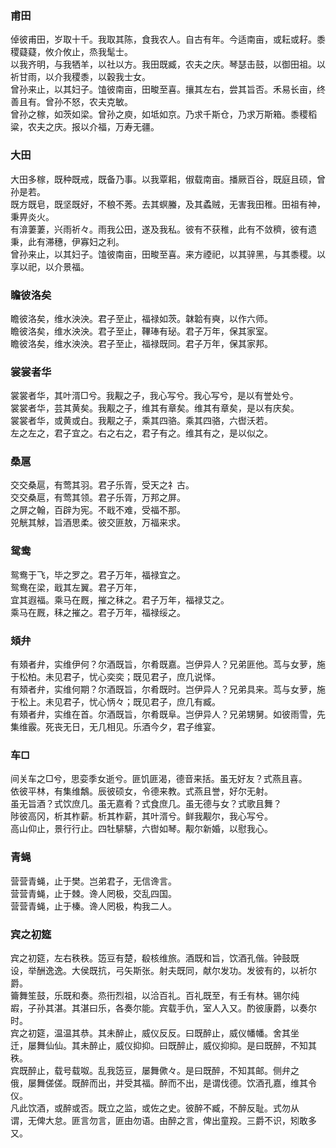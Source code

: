 ### 甫田  
倬彼甫田，岁取十千。我取其陈，食我农人。自古有年。今适南亩，或耘或耔。黍稷薿薿，攸介攸止，烝我髦士。  
以我齐明，与我牺羊，以社以方。我田既臧，农夫之庆。琴瑟击鼓，以御田祖。以祈甘雨，以介我稷黍，以穀我士女。  
曾孙来止，以其妇子。馌彼南亩，田畯至喜。攘其左右，尝其旨否。禾易长亩，终善且有。曾孙不怒，农夫克敏。  
曾孙之稼，如茨如梁。曾孙之庾，如坻如京。乃求千斯仓，乃求万斯箱。黍稷稻粱，农夫之庆。报以介福，万寿无疆。  
### 大田  
大田多稼，既种既戒，既备乃事。以我覃耜，俶载南亩。播厥百谷，既庭且硕，曾孙是若。  
既方既皂，既坚既好，不稂不莠。去其螟螣，及其蟊贼，无害我田稚。田祖有神，秉畀炎火。  
有渰萋萋，兴雨祈々。雨我公田，遂及我私。彼有不获稚，此有不敛穧，彼有遗秉，此有滞穗，伊寡妇之利。  
曾孙来止，以其妇子。馌彼南亩，田畯至喜。来方禋祀，以其骍黑，与其黍稷。以享以祀，以介景福。  
### 瞻彼洛矣  
瞻彼洛矣，维水泱泱。君子至止，福禄如茨。韎韐有奭，以作六师。  
瞻彼洛矣，维水泱泱。君子至止，鞸琫有珌。君子万年，保其家室。  
瞻彼洛矣，维水泱泱。君子至止，福禄既同。君子万年，保其家邦。  
### 裳裳者华  
裳裳者华，其叶湑□兮。我觏之子，我心写兮。我心写兮，是以有誉处兮。  
裳裳者华，芸其黄矣。我觏之子，维其有章矣。维其有章矣，是以有庆矣。  
裳裳者华，或黄或白。我觏之子，乘其四骆。乘其四骆，六辔沃若。  
左之左之，君子宜之。右之右之，君子有之。维其有之，是以似之。  
### 桑扈  
交交桑扈，有莺其羽。君子乐胥，受天之礻古。  
交交桑扈，有莺其领。君子乐胥，万邦之屏。  
之屏之翰，百辟为宪。不戢不难，受福不那。  
兕觥其觩，旨酒思柔。彼交匪敖，万福来求。  
### 鸳鸯  
鸳鸯于飞，毕之罗之。君子万年，福禄宜之。  
鸳鸯在梁，戢其左翼。君子万年，  
宜其遐福。乘马在厩，摧之秣之。君子万年，福禄艾之。  
乘马在厩，秣之摧之。君子万年，福禄绥之。  
### 頍弁  
有頍者弁，实维伊何？尔酒既旨，尔肴既嘉。岂伊异人？兄弟匪他。茑与女萝，施于松柏。未见君子，忧心奕奕；既见君子，庶几说怿。  
有頍者弁，实维何期？尔酒既旨，尔肴既时。岂伊异人？兄弟具来。茑与女萝，施于松上。未见君子，忧心怲々；既见君子，庶几有臧。  
有頍者弁，实维在首。尔酒既旨，尔肴既阜。岂伊异人？兄弟甥舅。如彼雨雪，先集维霰。死丧无日，无几相见。乐酒今夕，君子维宴。  
### 车□  
间关车之□兮，思娈季女逝兮。匪饥匪渴，德音来括。虽无好友？式燕且喜。  
依彼平林，有集维鷮。辰彼硕女，令德来教。式燕且誉，好尔无射。  
虽无旨酒？式饮庶几。虽无嘉肴？式食庶几。虽无德与女？式歌且舞？  
陟彼高冈，析其柞薪。析其柞薪，其叶湑兮。鲜我觏尔，我心写兮。  
高山仰止，景行行止。四牡騑騑，六辔如琴。觏尔新婚，以慰我心。  
### 青蝇  
营营青蝇，止于樊。岂弟君子，无信谗言。  
营营青蝇，止于棘。谗人罔极，交乱四国。  
营营青蝇，止于榛。谗人罔极，构我二人。  
### 宾之初筵  
宾之初筵，左右秩秩。笾豆有楚，殽核维旅。酒既和旨，饮酒孔偕。钟鼓既  
设，举酬逸逸。大侯既抗，弓矢斯张。射夫既同，献尔发功。发彼有的，以祈尔爵。  
籥舞笙鼓，乐既和奏。烝衎烈祖，以洽百礼。百礼既至，有壬有林。锡尔纯  
嘏，子孙其湛。其湛曰乐，各奏尔能。宾载手仇，室人入又。酌彼康爵，以奏尔时。  
宾之初筵，温温其恭。其未醉止，威仪反反。曰既醉止，威仪幡幡。舍其坐  
迁，屡舞仙仙。其未醉止，威仪抑抑。曰既醉止，威仪抑抑。是曰既醉，不知其秩。  
宾既醉止，载号载呶。乱我笾豆，屡舞僛々。是曰既醉，不知其邮。侧弁之  
俄，屡舞傞傞。既醉而出，并受其福。醉而不出，是谓伐德。饮酒孔嘉，维其令仪。  
凡此饮酒，或醉或否。既立之监，或佐之史。彼醉不臧，不醉反耻。式勿从  
谓，无俾大怠。匪言勿言，匪由勿语。由醉之言，俾出童羖。三爵不识，矧敢多又。  